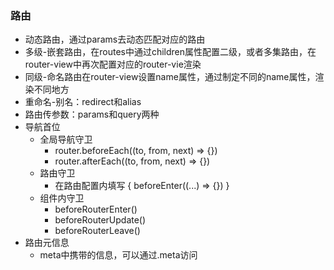 ### 路由
  - 动态路由，通过params去动态匹配对应的路由
  - 多级-嵌套路由，在routes中通过children属性配置二级，或者多集路由，在router-view中再次配置对应的router-vie渲染
  - 同级-命名路由在router-view设置name属性，通过制定不同的name属性，渲染不同地方
  - 重命名-别名：redirect和alias
  - 路由传参数：params和query两种
  - 导航首位
    - 全局导航守卫
      - router.beforeEach((to, from, next) => {})
      - router.afterEach((to, from, next) => {})
    - 路由守卫
      - 在路由配置内填写
      {
        beforeEnter((...) => {})
      }
    - 组件内守卫
      - beforeRouterEnter()
      - beforeRouterUpdate()
      - beforeRouterLeave()
  - 路由元信息
    - meta中携带的信息，可以通过.meta访问